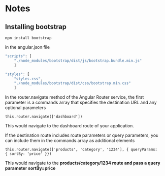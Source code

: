 # Notes

## Installing bootstrap

`npm install bootstrap`

in the angular.json file

```javascript
"scripts": [
    "./node_modules/bootstrap/dist/js/bootstrap.bundle.min.js"
    ]

"styles": [
    "styles.css",
    "./node_modules/bootstrap/dist/css/bootstrap.min.css"
    ]
```

In the router.navigate method of the Angular Router service, the first parameter is a commands array that specifies the destination URL and any optional parameters

`this.router.navigate(['dashboard'])`

This would navigate to the dashboard route of your application.

If the destination route includes route parameters or query parameters, you can include them in the commands array as additional elements

`this.router.navigate(['products', 'category', '1234'], { queryParams: { sortBy: 'price' }})`

This would navigate to the **products/category/1234 route and pass a query parameter sortBy=price**
